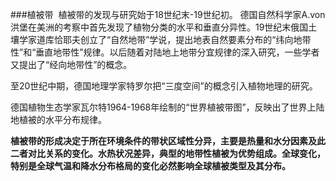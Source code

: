 ###植被带
​        植被带的发现与研究始于18世纪末-19世纪初。
​        德国自然科学家A.von洪堡在美洲的考察中首先发现了植物分类的水平和垂直分异性。
​        19世纪末俄国土壤学家道库恰耶夫创立了“自然地带”学说，提出地表自然要素分布的“纬向地带性”和“垂直地带性”规律。
​        以后随着对陆地上地带分宜规律的深入研究，一些学者又提出了“经向地带性”的概念。

​        至20世纪中期，德国地理学家特罗尔把“三度空间”的概念引入植物地理的研究。

​        德国植物生态学家瓦尔特1964-1968年绘制的“世界植被带图”，反映出了世界上陆地植被的水平分布规律。

​        **植被带的形成决定于所在环境条件的带状区域性分异，主要是热量和水分因素及此二者对比关系的变化。水热状况差异，典型的地带性植被为优势组成。全球变化，特别是全球气温和降水分布格局的变化必然影响全球植被类型及其分布。**

